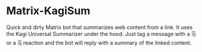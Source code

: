 # Matrix-KagiSum

Quick and dirty Matrix bot that summarizes web content from a link. It uses the Kagi Universal Summarizer under the hood.
Just tag a message with a 🗒️ or a 🗒 reaction and the bot will reply with a summary of the linked content.
